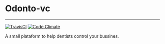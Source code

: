 # Odonto-vc
---

[![TravisCI](https://travis-ci.org/breim/odonto-vc.svg?branch=master)](https://travis-ci.org/breim/odonto-vc)
[![Code Climate](https://codeclimate.com/github/breim/odonto-vc/badges/gpa.svg)](https://codeclimate.com/github/breim/odonto-vc)

A small plataform to help dentists control your bussines.
